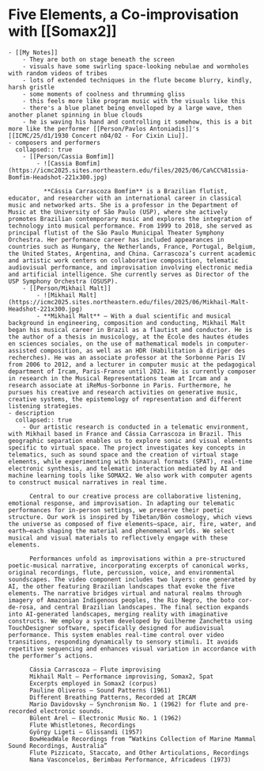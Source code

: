 # Five Elements, a Co-improvisation with [[Somax2]]
	- [[My Notes]]
		- They are both on stage beneath the screen
		- visuals have some swirling space-looking nebulae and wormholes with random videos of tribes
		- lots of extended techniques in the flute become blurry, kindly, harsh gristle
		- some moments of coolness and thrumming gliss
		- this feels more like program music with the visuals like this
		- there's a blue planet being envelloped by a large wave, then another planet spinning in blue clouds
		- he is waving his hand and controlling it somehow, this is a bit more like the performer [[Person/Pavlos Antoniadis]]'s [[ICMC/25/d1/1930 Concert n04/02 - For Cixin Liu]].
	- composers and performers
	  collapsed:: true
		- [[Person/Cassia Bomfim]]
			- ![Cassia Bomfim](https://icmc2025.sites.northeastern.edu/files/2025/06/Ca%CC%81ssia-Bomfim-Headshot-221x300.jpg)
			  
			  **Cássia Carrascoza Bomfim** is a Brazilian flutist, educator, and researcher with an international career in classical music and networked arts. She is a professor in the Department of Music at the University of São Paulo (USP), where she actively promotes Brazilian contemporary music and explores the integration of technology into musical performance. From 1999 to 2018, she served as principal flutist of the São Paulo Municipal Theater Symphony Orchestra. Her performance career has included appearances in countries such as Hungary, the Netherlands, France, Portugal, Belgium, the United States, Argentina, and China. Carrascoza’s current academic and artistic work centers on collaborative composition, telematic audiovisual performance, and improvisation involving electronic media and artificial intelligence. She currently serves as Director of the USP Symphony Orchestra (OSUSP).
		- [[Person/Mikhail Malt]]
			- ![Mikhail Malt](https://icmc2025.sites.northeastern.edu/files/2025/06/Mikhail-Malt-Headshot-221x300.jpg)
			- **Mikhail Malt** – With a dual scientific and musical background in engineering, composition and conducting, Mikhail Malt began his musical career in Brazil as a flautist and conductor. He is the author of a thesis in musicology, at the École des hautes études en sciences sociales, on the use of mathematical models in computer-assisted composition, as well as an HDR (Habilitation à diriger des recherches). He was an associate professor at the Sorbonne Paris IV from 2006 to 2012, and a lecturer in computer music at the pedagogical department of Ircam, Paris-France until 2021. He is currently composer in research in the Musical Representations team at Ircam and a research associate at iReMus-Sorbonne in Paris. Furthermore, he pursues his creative and research activities on generative music, creative systems, the epistemology of representation and different listening strategies.
	- description
	  collapsed:: true
		- Our artistic research is conducted in a telematic environment, with Mikhail based in France and Cássia Carrascoza in Brazil. This geographic separation enables us to explore sonic and visual elements specific to virtual space. The project investigates key concepts in telematics, such as sound space and the creation of virtual stage elements, while experimenting with binaural formats (SPAT), real-time electronic synthesis, and telematic interaction mediated by AI and machine learning tools like SOMAX2. We also work with computer agents to construct musical narratives in real time.
		  
		  Central to our creative process are collaborative listening, emotional response, and improvisation. In adapting our telematic performances for in-person settings, we preserve their poetic structure. Our work is inspired by Tibetan/Bön cosmology, which views the universe as composed of five elements—space, air, fire, water, and earth—each shaping the material and phenomenal worlds. We select musical and visual materials to reflectively engage with these elements.
		  
		  Performances unfold as improvisations within a pre-structured poetic-musical narrative, incorporating excerpts of canonical works, original recordings, flute, percussion, voice, and environmental soundscapes. The video component includes two layers: one generated by AI, the other featuring Brazilian landscapes that evoke the five elements. The narrative bridges virtual and natural realms through imagery of Amazonian Indigenous peoples, the Rio Negro, the boto cor-de-rosa, and central Brazilian landscapes. The final section expands into AI-generated landscapes, merging reality with imaginative constructs. We employ a system developed by Guilherme Zanchetta using TouchDesigner software, specifically designed for audiovisual performance. This system enables real-time control over video transitions, responding dynamically to sensory stimuli. It avoids repetitive sequencing and enhances visual variation in accordance with the performer’s actions.
		  
		  Cássia Carrascoza – Flute improvising
		  Mikhail Malt – Performance improvising, Somax2, Spat
		  Excerpts employed in Somax2 (corpus)
		  Pauline Oliveros – Sound Patterns (1961)
		  Different Breathing Patterns, Recorded at IRCAM
		  Mario Davidovsky – Synchronism No. 1 (1962) for flute and pre-recorded electronic sounds.
		  Bülent Arel – Electronic Music No. 1 (1962)
		  Flute Whistletones, Recordings
		  György Ligeti – Glissandi (1957)
		  BowHeadWale Recordings from “Watkins Collection of Marine Mammal Sound Recordings, Australia”
		  Flute Pizzicato, Staccato, and Other Articulations, Recordings
		  Nana Vasconcelos, Berimbau Performance, Africadeus (1973)
